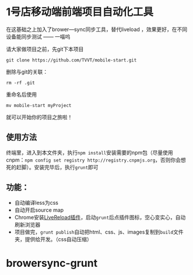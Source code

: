 # 1号店移动端前端项目自动化工具 
  在这基础之上加入了brower—sync同步工具，替代liveload  ，效果更好，在不同设备能同步测试 —— 一喵呜 

请大家做项目之前，先git下本项目

    git clone https://github.com/TVVT/mobile-start.git

删除与git的关联：
    
    rm -rf .git

重命名后使用

    mv mobile-start myProject
    
就可以开始你的项目之旅啦！

## 使用方法

终端里，进入到本文件夹，执行`npm install`安装需要的npm包（尽量使用cnpm：`npm config set registry http://registry.cnpmjs.org`，否则你会想死的赶脚）。安装完毕后，执行`grunt`即可

## 功能：

* 自动编译less为css
* 自动开启source map
* Chrome安装[LiveReload插件](https://chrome.google.com/webstore/detail/livereload/jnihajbhpnppcggbcgedagnkighmdlei)，启动`grunt`后点插件图标，空心变实心，自动刷新浏览器
* 项目做完，`grunt publish`自动把html、css、js、images复制到`build`文件夹，提供给开发。（css自动压缩）
# browersync-grunt 
